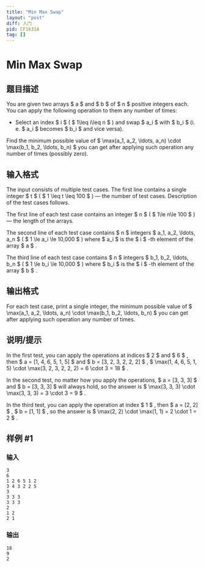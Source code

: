 ```yaml
---
title: "Min Max Swap"
layout: "post"
diff: 入门
pid: CF1631A
tag: []
---
```


# Min Max Swap

## 题目描述

You are given two arrays $ a $ and $ b $ of $ n $ positive integers each. You can apply the following operation to them any number of times:

- Select an index $ i $ ( $ 1\leq i\leq n $ ) and swap $ a_i $ with $ b_i $ (i. e. $ a_i $ becomes $ b_i $ and vice versa).

Find the minimum possible value of $ \max(a_1, a_2, \ldots, a_n) \cdot \max(b_1, b_2, \ldots, b_n) $ you can get after applying such operation any number of times (possibly zero).

## 输入格式

The input consists of multiple test cases. The first line contains a single integer $ t $ ( $ 1 \leq t \leq 100 $ ) — the number of test cases. Description of the test cases follows.

The first line of each test case contains an integer $ n $ ( $ 1\le n\le 100 $ ) — the length of the arrays.

The second line of each test case contains $ n $ integers $ a_1, a_2, \ldots, a_n $ ( $ 1 \le a_i \le 10\,000 $ ) where $ a_i $ is the $ i $ -th element of the array $ a $ .

The third line of each test case contains $ n $ integers $ b_1, b_2, \ldots, b_n $ ( $ 1 \le b_i \le 10\,000 $ ) where $ b_i $ is the $ i $ -th element of the array $ b $ .

## 输出格式

For each test case, print a single integer, the minimum possible value of $ \max(a_1, a_2, \ldots, a_n) \cdot \max(b_1, b_2, \ldots, b_n) $ you can get after applying such operation any number of times.

## 说明/提示

In the first test, you can apply the operations at indices $ 2 $ and $ 6 $ , then $ a = [1, 4, 6, 5, 1, 5] $ and $ b = [3, 2, 3, 2, 2, 2] $ , $ \max(1, 4, 6, 5, 1, 5) \cdot \max(3, 2, 3, 2, 2, 2) = 6 \cdot 3 = 18 $ .

In the second test, no matter how you apply the operations, $ a = [3, 3, 3] $ and $ b = [3, 3, 3] $ will always hold, so the answer is $ \max(3, 3, 3) \cdot \max(3, 3, 3) = 3 \cdot 3 = 9 $ .

In the third test, you can apply the operation at index $ 1 $ , then $ a = [2, 2] $ , $ b = [1, 1] $ , so the answer is $ \max(2, 2) \cdot \max(1, 1) = 2 \cdot 1 = 2 $ .

## 样例 #1

### 输入

```
3
6
1 2 6 5 1 2
3 4 3 2 2 5
3
3 3 3
3 3 3
2
1 2
2 1
```

### 输出

```
18
9
2
```

